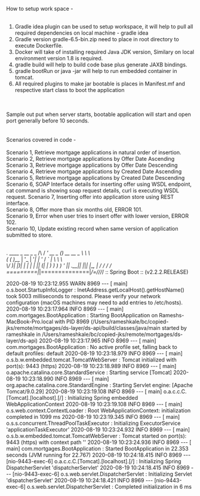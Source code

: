 

How to setup work space - </br>
</br>
1. Gradle idea plugin can be used to setup workspace, it will help to pull all required dependencies on local machine - gradle idea</br>
2. Gradle version gradle-6.5-bin.zip need to place in root directory to execute Dockerfile. </br>
3. Docker will take of installing required Java JDK version, Similary on local environment version 1.8 is required. </br>
4. gradle build will help to build code base plus generate JAXB bindings. </br>
5. gradle bootRun or java -jar <jarfilename> will help to run embedded container in tomcat. </br>
6. All required plugins to make jar bootable is places in Manifest.mf and respective start class to boot the application </br>
</br>
</br>
Sample out put when server starts, bootable application will start and open port generally before 10 seconds. </br>
</br>
</br>
Scenarios covered in code - </br>
</br>
Scenario 1, Retrieve mortgage applications in natural order of insertion. </br>
Scenario 2, Retrieve mortgage applications by Offer Date Ascending </br>
Scenario 3, Retrieve mortgage applications by Offer Date Descending  </br>
Scenario 4, Retrieve mortgage applications by Created Date Ascending </br>
Scenario 5, Retrieve mortgage applications by Created Date Descending  </br>
Scenario 6, SOAP Interface details for inserting offer using WSDL endpoint, cat command is showing soap request details, curl is executing WSDL request. 
Scenario 7, Inserting offer into application store using REST interface. </br>
Scenario 8, Offer more than six months old,  ERROR 101. </br>
Scenario 9, Error when user tries to insert offer with lower version, ERROR 102. </br>
Scenario 10, Update existing record when same version of application submitted to store. </br>
</br>


  .   ____          _            __ _ _
 /\\ / ___'_ __ _ _(_)_ __  __ _ \ \ \ \
( ( )\___ | '_ | '_| | '_ \/ _` | \ \ \ \
 \\/  ___)| |_)| | | | | || (_| |  ) ) ) )
  '  |____| .__|_| |_|_| |_\__, | / / / /
 =========|_|==============|___/=/_/_/_/
 :: Spring Boot ::        (v2.2.2.RELEASE)

2020-08-19 10:23:12.955  WARN 8969 --- [           main] o.s.boot.StartupInfoLogger               : InetAddress.getLocalHost().getHostName() took 5003 milliseconds to respond. Please verify your network configuration (macOS machines may need to add entries to /etc/hosts).
2020-08-19 10:23:17.964  INFO 8969 --- [           main] com.mortgages.BootApplication            : Starting BootApplication on Rameshs-MacBook-Pro.local with PID 8969 (/Users/rameshkale/bc/copied-jks/remote/mortgages/ds-layer/ds-api/build/classes/java/main started by rameshkale in /Users/rameshkale/bc/copied-jks/remote/mortgages/ds-layer/ds-api)
2020-08-19 10:23:17.965  INFO 8969 --- [           main] com.mortgages.BootApplication            : No active profile set, falling back to default profiles: default
2020-08-19 10:23:18.979  INFO 8969 --- [           main] o.s.b.w.embedded.tomcat.TomcatWebServer  : Tomcat initialized with port(s): 9443 (https)
2020-08-19 10:23:18.989  INFO 8969 --- [           main] o.apache.catalina.core.StandardService   : Starting service [Tomcat]
2020-08-19 10:23:18.990  INFO 8969 --- [           main] org.apache.catalina.core.StandardEngine  : Starting Servlet engine: [Apache Tomcat/9.0.29]
2020-08-19 10:23:19.108  INFO 8969 --- [           main] o.a.c.c.C.[Tomcat].[localhost].[/]       : Initializing Spring embedded WebApplicationContext
2020-08-19 10:23:19.108  INFO 8969 --- [           main] o.s.web.context.ContextLoader            : Root WebApplicationContext: initialization completed in 1099 ms
2020-08-19 10:23:19.345  INFO 8969 --- [           main] o.s.s.concurrent.ThreadPoolTaskExecutor  : Initializing ExecutorService 'applicationTaskExecutor'
2020-08-19 10:23:24.932  INFO 8969 --- [           main] o.s.b.w.embedded.tomcat.TomcatWebServer  : Tomcat started on port(s): 9443 (https) with context path ''
2020-08-19 10:23:24.936  INFO 8969 --- [           main] com.mortgages.BootApplication            : Started BootApplication in 22.353 seconds (JVM running for 22.767)
2020-08-19 10:24:18.415  INFO 8969 --- [nio-9443-exec-6] o.a.c.c.C.[Tomcat].[localhost].[/]       : Initializing Spring DispatcherServlet 'dispatcherServlet'
2020-08-19 10:24:18.415  INFO 8969 --- [nio-9443-exec-6] o.s.web.servlet.DispatcherServlet        : Initializing Servlet 'dispatcherServlet'
2020-08-19 10:24:18.421  INFO 8969 --- [nio-9443-exec-6] o.s.web.servlet.DispatcherServlet        : Completed initialization in 6 ms










